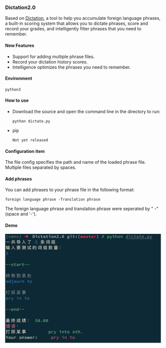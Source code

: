 ### Dictation2.0

Based on [Dictation](<http://pluckytyx.top/2017/10/%E6%9B%B4%E6%96%B0%E8%AF%8D%E7%BB%84%E9%BB%98%E5%86%99%E5%B7%A5%E5%85%B7>), a tool to help you accumulate foreign language phrases, a built-in scoring system that allows you to dictate phrases, score and record your grades, and intelligently filter phrases that you need to remember.

#### New Features

- Support for adding multiple phrase files.
- Record your dictation history scores.
- Intelligence optimizes the phrases you need to remember.

#### Environment

```
python3
```

#### How to use

- Download the source and open the command line in the directory to run:

  ```
  python dictate.py
  ```

- pip

  ```
  Not yet released
  ```

#### Configuration item

The file config specifies the path and name of the loaded phrase file. Multiple files separated by spaces.

#### Add phrases

You can add phrases to your phrase file in the following format:

```
foreign language phrase -Translation phrase
```

The foreign language phrase and translation phrase were seperated by " -"(space and '-').

#### Demo

![img](./ss/demo1.png) 